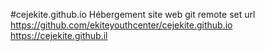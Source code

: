 #cejekite.github.io
Hébergement site web
git remote set url <https://github.com/ekiteyouthcenter/cejekite.github.io> <https://cejekite.github.il>
